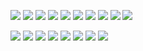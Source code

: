 ![](https://github.com/wvxwxvw/LibPortablePlus/blob/main/profiles_91esr/screenshots/001/2021.10.06_065932.png)
![](https://github.com/wvxwxvw/LibPortablePlus/blob/main/profiles_91esr/screenshots/001/2021.10.06_070013.png)
![](https://github.com/wvxwxvw/LibPortablePlus/blob/main/profiles_91esr/screenshots/001/2021.10.06_070053.png)
![](https://github.com/wvxwxvw/LibPortablePlus/blob/main/profiles_91esr/screenshots/001/2021.10.06_070102.png)
![](https://github.com/wvxwxvw/LibPortablePlus/blob/main/profiles_91esr/screenshots/001/2021.10.06_070400.png)
![](https://github.com/wvxwxvw/LibPortablePlus/blob/main/profiles_91esr/screenshots/001/2021.10.06_070432.png)
![](https://github.com/wvxwxvw/LibPortablePlus/blob/main/profiles_91esr/screenshots/001/32021.10.06_071734.png)
![](https://github.com/wvxwxvw/LibPortablePlus/blob/main/profiles_91esr/screenshots/001/32021.10.06_071804.png)
![](https://github.com/wvxwxvw/LibPortablePlus/blob/main/profiles_91esr/screenshots/001/32021.10.06_072920.png)
![](https://github.com/wvxwxvw/LibPortablePlus/blob/main/profiles_91esr/screenshots/001/32021.10.06_072957.png)
   
![](https://github.com/wvxwxvw/LibPortablePlus/blob/main/profiles_91esr/screenshots/001/2021.10.06_071110.png)
![](https://github.com/wvxwxvw/LibPortablePlus/blob/main/profiles_91esr/screenshots/001/2021.10.06_071121.png)
![](https://github.com/wvxwxvw/LibPortablePlus/blob/main/profiles_91esr/screenshots/001/2021.10.06_071136.png)
![](https://github.com/wvxwxvw/LibPortablePlus/blob/main/profiles_91esr/screenshots/001/2021.10.06_071257.png)
![](https://github.com/wvxwxvw/LibPortablePlus/blob/main/profiles_91esr/screenshots/001/2021.10.06_071409.png)
![](https://github.com/wvxwxvw/LibPortablePlus/blob/main/profiles_91esr/screenshots/001/2021.10.06_085813.png)
![](https://github.com/wvxwxvw/LibPortablePlus/blob/main/profiles_91esr/screenshots/001/2021.10.06_085832.png)
![](https://github.com/wvxwxvw/LibPortablePlus/blob/main/profiles_91esr/screenshots/001/2021.10.06_085842.png)
